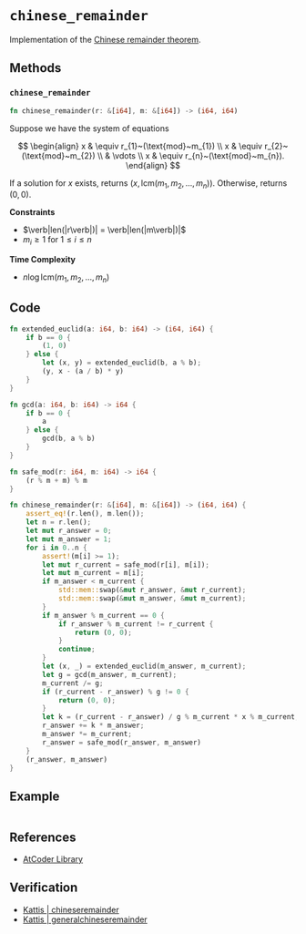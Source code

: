 # `chinese_remainder`
Implementation of the [Chinese remainder theorem](https://en.wikipedia.org/wiki/Chinese_remainder_theorem).

## Methods
### `chinese_remainder`
```rust
fn chinese_remainder(r: &[i64], m: &[i64]) -> (i64, i64)
```

Suppose we have the system of equations

$$
\begin{align}
x & \equiv r_{1}~(\text{mod}~m_{1}) \\
x & \equiv r_{2}~(\text{mod}~m_{2}) \\
& \vdots \\
x & \equiv r_{n}~(\text{mod}~m_{n}).
\end{align}
$$

If a solution for $x$ exists, returns $(x, \text{lcm}(m_{1}, m_{2}, \dots, m_{n}))$. Otherwise, returns $(0, 0)$.

**Constraints**
- $\verb|len(|r\verb|)| = \verb|len(|m\verb|)|$
- $m_{i} \ge 1$ for $1 \le i \le n$

**Time Complexity**
- $n \log \text{lcm}(m_{1}, m_{2}, \dots, m_{n})$

## Code
```rust
fn extended_euclid(a: i64, b: i64) -> (i64, i64) {
    if b == 0 {
        (1, 0)
    } else {
        let (x, y) = extended_euclid(b, a % b);
        (y, x - (a / b) * y)
    }
}

fn gcd(a: i64, b: i64) -> i64 {
    if b == 0 {
        a
    } else {
        gcd(b, a % b)
    }
}

fn safe_mod(r: i64, m: i64) -> i64 {
    (r % m + m) % m
}

fn chinese_remainder(r: &[i64], m: &[i64]) -> (i64, i64) {
    assert_eq!(r.len(), m.len());
    let n = r.len();
    let mut r_answer = 0;
    let mut m_answer = 1;
    for i in 0..n {
        assert!(m[i] >= 1);
        let mut r_current = safe_mod(r[i], m[i]);
        let mut m_current = m[i];
        if m_answer < m_current {
            std::mem::swap(&mut r_answer, &mut r_current);
            std::mem::swap(&mut m_answer, &mut m_current);
        }
        if m_answer % m_current == 0 {
            if r_answer % m_current != r_current {
                return (0, 0);
            }
            continue;
        }
        let (x, _) = extended_euclid(m_answer, m_current);
        let g = gcd(m_answer, m_current);
        m_current /= g;
        if (r_current - r_answer) % g != 0 {
            return (0, 0);
        }
        let k = (r_current - r_answer) / g % m_current * x % m_current;
        r_answer += k * m_answer;
        m_answer *= m_current;
        r_answer = safe_mod(r_answer, m_answer)
    }
    (r_answer, m_answer)
}
```

## Example
```
```

## References
- [AtCoder Library](https://github.com/atcoder/ac-library/blob/master/atcoder/math.hpp)

## Verification
- [Kattis | chineseremainder](https://open.kattis.com/problems/chineseremainder)
- [Kattis | generalchineseremainder](https://open.kattis.com/problems/generalchineseremainder)